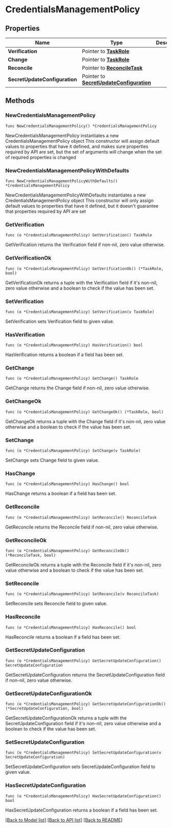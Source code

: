 # CredentialsManagementPolicy

## Properties

Name | Type | Description | Notes
------------ | ------------- | ------------- | -------------
**Verification** | Pointer to [**TaskRole**](TaskRole.md) |  | [optional] 
**Change** | Pointer to [**TaskRole**](TaskRole.md) |  | [optional] 
**Reconcile** | Pointer to [**ReconcileTask**](ReconcileTask.md) |  | [optional] 
**SecretUpdateConfiguration** | Pointer to [**SecretUpdateConfiguration**](SecretUpdateConfiguration.md) |  | [optional] 

## Methods

### NewCredentialsManagementPolicy

`func NewCredentialsManagementPolicy() *CredentialsManagementPolicy`

NewCredentialsManagementPolicy instantiates a new CredentialsManagementPolicy object
This constructor will assign default values to properties that have it defined,
and makes sure properties required by API are set, but the set of arguments
will change when the set of required properties is changed

### NewCredentialsManagementPolicyWithDefaults

`func NewCredentialsManagementPolicyWithDefaults() *CredentialsManagementPolicy`

NewCredentialsManagementPolicyWithDefaults instantiates a new CredentialsManagementPolicy object
This constructor will only assign default values to properties that have it defined,
but it doesn't guarantee that properties required by API are set

### GetVerification

`func (o *CredentialsManagementPolicy) GetVerification() TaskRole`

GetVerification returns the Verification field if non-nil, zero value otherwise.

### GetVerificationOk

`func (o *CredentialsManagementPolicy) GetVerificationOk() (*TaskRole, bool)`

GetVerificationOk returns a tuple with the Verification field if it's non-nil, zero value otherwise
and a boolean to check if the value has been set.

### SetVerification

`func (o *CredentialsManagementPolicy) SetVerification(v TaskRole)`

SetVerification sets Verification field to given value.

### HasVerification

`func (o *CredentialsManagementPolicy) HasVerification() bool`

HasVerification returns a boolean if a field has been set.

### GetChange

`func (o *CredentialsManagementPolicy) GetChange() TaskRole`

GetChange returns the Change field if non-nil, zero value otherwise.

### GetChangeOk

`func (o *CredentialsManagementPolicy) GetChangeOk() (*TaskRole, bool)`

GetChangeOk returns a tuple with the Change field if it's non-nil, zero value otherwise
and a boolean to check if the value has been set.

### SetChange

`func (o *CredentialsManagementPolicy) SetChange(v TaskRole)`

SetChange sets Change field to given value.

### HasChange

`func (o *CredentialsManagementPolicy) HasChange() bool`

HasChange returns a boolean if a field has been set.

### GetReconcile

`func (o *CredentialsManagementPolicy) GetReconcile() ReconcileTask`

GetReconcile returns the Reconcile field if non-nil, zero value otherwise.

### GetReconcileOk

`func (o *CredentialsManagementPolicy) GetReconcileOk() (*ReconcileTask, bool)`

GetReconcileOk returns a tuple with the Reconcile field if it's non-nil, zero value otherwise
and a boolean to check if the value has been set.

### SetReconcile

`func (o *CredentialsManagementPolicy) SetReconcile(v ReconcileTask)`

SetReconcile sets Reconcile field to given value.

### HasReconcile

`func (o *CredentialsManagementPolicy) HasReconcile() bool`

HasReconcile returns a boolean if a field has been set.

### GetSecretUpdateConfiguration

`func (o *CredentialsManagementPolicy) GetSecretUpdateConfiguration() SecretUpdateConfiguration`

GetSecretUpdateConfiguration returns the SecretUpdateConfiguration field if non-nil, zero value otherwise.

### GetSecretUpdateConfigurationOk

`func (o *CredentialsManagementPolicy) GetSecretUpdateConfigurationOk() (*SecretUpdateConfiguration, bool)`

GetSecretUpdateConfigurationOk returns a tuple with the SecretUpdateConfiguration field if it's non-nil, zero value otherwise
and a boolean to check if the value has been set.

### SetSecretUpdateConfiguration

`func (o *CredentialsManagementPolicy) SetSecretUpdateConfiguration(v SecretUpdateConfiguration)`

SetSecretUpdateConfiguration sets SecretUpdateConfiguration field to given value.

### HasSecretUpdateConfiguration

`func (o *CredentialsManagementPolicy) HasSecretUpdateConfiguration() bool`

HasSecretUpdateConfiguration returns a boolean if a field has been set.


[[Back to Model list]](../README.md#documentation-for-models) [[Back to API list]](../README.md#documentation-for-api-endpoints) [[Back to README]](../README.md)


